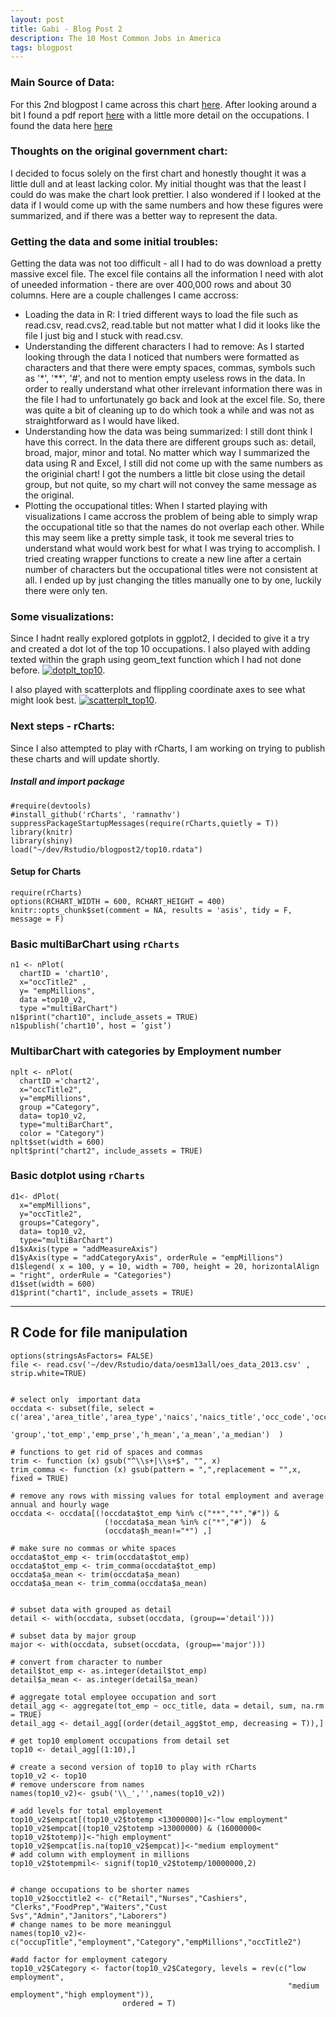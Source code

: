```yaml
---
layout: post
title: Gabi - Blog Post 2
description: The 10 Most Common Jobs in America
tags: blogpost
---
```


### Main Source of Data:
For this 2nd blogpost I came across this chart [here](http://www.businessinsider.com/most-popular-jobs-in-america-2014-4). After looking around a bit I found a pdf report [here](http://www.bls.gov/news.release/pdf/ocwage.pdf) with a little more detail on the occupations. I found the data here 
[here](http://www.bls.gov/oes/#news)

### Thoughts on the original government chart:

I decided to focus solely on the first chart and honestly thought it was a little dull and at least lacking color. My initial thought was that the least I could do was make the chart look prettier. I also wondered if I looked at the data if I would come up with the same numbers and how these figures were summarized, and if there was a better way to represent the data.

### Getting the data and some initial troubles:

Getting the data was not too difficult - all I had to do was download a pretty massive excel file. The excel file contains all the information I need with alot of uneeded information - there are over 400,000 rows and about 30 columns. Here are a couple challenges I came accross:
* Loading the data in R: I tried different ways to load the file such as read.csv, read.cvs2, read.table but not matter what I did it looks like the file I just big and I stuck with read.csv. 
* Understanding the different characters I had to remove: As I started looking through the data I noticed that numbers were formatted as characters and that there were empty spaces, commas, symbols such as '*', '**', '#', and not to mention empty useless rows in the data. In order to really understand what other irrelevant information there was in the file I had to unfortunately go back and look at the excel file. So, there was quite a bit of cleaning up to do which took a while and was not as straightforward as I would have liked. 
* Understanding how the data was being summarized: I still dont think I have this correct. In the data there are different groups such as: detail, broad, major, minor and total. No matter which way I summarized the data using R and Excel, I still did not come up with the same numbers as the originial chart! I got the numbers a little bit close using the detail group, but not quite, so my chart will not convey the same message as the original. 
* Plotting the occupational titles: When I started playing with visualizations I came accross the problem of being able to simply wrap the occupational title so that the names do not overlap each other. While this may seem like a pretty simple task, it took me several tries to understand what would work best for what I was trying to accomplish. I tried creating wrapper functions to create a new line after a certain number of characters but the occupational titles were not consistent at all. I ended up by just changing the titles manually one to by one, luckily there were only ten.

### Some visualizations:
Since I hadnt really explored gotplots in ggplot2, I decided to give it a try and created a dot lot of the top 10 occupations. I also played with adding texted within the graph using geom_text function which I had not done before.
[![dotplt_top10](http://Gabya06.github.io/edav/assets/gaby_assets/dotplt_top10.png)](http://Gabya06.github.io/edav/assets/gaby_assets/dotplt_top10.png).

I also played with scatterplots and flippling coordinate axes to see what might look best. 
[![scatterplt_top10](http://Gabya06.github.io/edav/assets/gaby_assets/scatterplt_top10.png)](http://Gabya06.github.io/edav/assets/gaby_assets/scatterplt_top10.png).


### Next steps - rCharts:
Since I also attempted to play with rCharts, I am working on trying to publish these charts and will update shortly.


##### Install and import package
```{r installLibraries, eval= T}
#require(devtools)
#install_github('rCharts', 'ramnathv')
suppressPackageStartupMessages(require(rCharts,quietly = T))
library(knitr)
library(shiny)
load("~/dev/Rstudio/blogpost2/top10.rdata")
```

#### Setup for Charts
```{r setupcharts, echo = T, message = F, cache = F}
require(rCharts)
options(RCHART_WIDTH = 600, RCHART_HEIGHT = 400)
knitr::opts_chunk$set(comment = NA, results = 'asis', tidy = F, message = F)
```

### Basic multiBarChart using `rCharts` 
```{r nPlt1, echo=FALSE, fig.height=400, fig.width=600}
n1 <- nPlot(
  chartID = 'chart10',
  x="occTitle2" , 
  y= "empMillions", 
  data =top10_v2, 
  type ="multiBarChart")
n1$print("chart10", include_assets = TRUE)
n1$publish(’chart10’, host = ’gist’)

```


### MultibarChart with categories by Employment number
```{r nPlt2, echo=FALSE,fig.height=400,fig.width=600}
nplt <- nPlot(
  chartID ='chart2',
  x="occTitle2",
  y="empMillions",
  group ="Category",
  data= top10_v2,
  type="multiBarChart",
  color = "Category")
nplt$set(width = 600)
nplt$print("chart2", include_assets = TRUE)
```

### Basic dotplot using `rCharts` 
```{r dotplt1, echo=FALSE,fig.height=400,fig.width=600}
d1<- dPlot(
  x="empMillions",
  y="occTitle2",
  groups="Category",
  data= top10_v2,
  type="multiBarChart")
d1$xAxis(type = "addMeasureAxis")
d1$yAxis(type = "addCategoryAxis", orderRule = "empMillions")
d1$legend( x = 100, y = 10, width = 700, height = 20, horizontalAlign = "right", orderRule = "Categories")
d1$set(width = 600)
d1$print("chart1", include_assets = TRUE)
```

---
## R Code for file manipulation
```{r readingfile, eval=F, comment="",echo=T,message=FALSE,cache=TRUE, background="skyblue"}
options(stringsAsFactors= FALSE)
file <- read.csv('~/dev/Rstudio/data/oesm13all/oes_data_2013.csv' , strip.white=TRUE)


# select only  important data
occdata <- subset(file, select = c('area','area_title','area_type','naics','naics_title','occ_code','occ_title',
                                     'group','tot_emp','emp_prse','h_mean','a_mean','a_median')  )

# functions to get rid of spaces and commas
trim <- function (x) gsub("^\\s+|\\s+$", "", x)
trim_comma <- function (x) gsub(pattern = ",",replacement = "",x, fixed = TRUE)

# remove any rows with missing values for total employment and average annual and hourly wage 
occdata <- occdata[(!occdata$tot_emp %in% c("**","*","#")) & 
                     (!occdata$a_mean %in% c("*","#"))  & 
                     (occdata$h_mean!="*") ,]

# make sure no commas or white spaces
occdata$tot_emp <- trim(occdata$tot_emp)
occdata$tot_emp <- trim_comma(occdata$tot_emp)
occdata$a_mean <- trim(occdata$a_mean)
occdata$a_mean <- trim_comma(occdata$a_mean)


# subset data with grouped as detail
detail <- with(occdata, subset(occdata, (group=='detail')))

# subset data by major group
major <- with(occdata, subset(occdata, (group=='major')))

# convert from character to number
detail$tot_emp <- as.integer(detail$tot_emp)
detail$a_mean <- as.integer(detail$a_mean)

# aggregate total employee occupation and sort
detail_agg <- aggregate(tot_emp ~ occ_title, data = detail, sum, na.rm = TRUE)
detail_agg <- detail_agg[(order(detail_agg$tot_emp, decreasing = T)),]

# get top10 emploment occupations from detail set
top10 <- detail_agg[(1:10),]

# create a second version of top10 to play with rCharts 
top10_v2 <- top10
# remove underscore from names
names(top10_v2)<- gsub('\\_','',names(top10_v2))

# add levels for total employement
top10_v2$empcat[(top10_v2$totemp <13000000)]<-"low employment"
top10_v2$empcat[(top10_v2$totemp >13000000) & (16000000< top10_v2$totemp)]<-"high employment"
top10_v2$empcat[is.na(top10_v2$empcat)]<-"medium employment"
# add column with employment in millions
top10_v2$totempmil<- signif(top10_v2$totemp/10000000,2)


# change occupations to be shorter names
top10_v2$occtitle2 <- c("Retail","Nurses","Cashiers", "Clerks","FoodPrep","Waiters","Cust Svs","Admin","Janitors","Laborers")
# change names to be more meaninggul
names(top10_v2)<-c("occupTitle","employment","Category","empMillions","occTitle2")

#add factor for employment category
top10_v2$Category <- factor(top10_v2$Category, levels = rev(c("low employment",
                                                              "medium employment","high employment")),
                         ordered = T)
```







